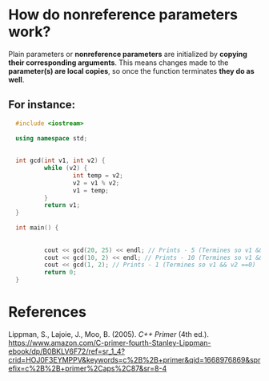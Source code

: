 # How do nonreference parameters work? 

Plain parameters or **nonreference parameters** are initialized by **copying their corresponding arguments**. This means changes made 
to the **parameter(s) are local copies**, so once the function terminates **they do as well**. 


## For instance: 
```cpp 
  #include <iostream>
  
  using namespace std;
  
  
  int gcd(int v1, int v2) {
          while (v2) {
                  int temp = v2;
                  v2 = v1 % v2;
                  v1 = temp;
          }
          return v1;
  }
  
  int main() {
  
  
          cout << gcd(20, 25) << endl; // Prints - 5 (Termines so v1 && v2 == 0)
          cout << gcd(10, 2) << endl; // Prints - 10 (Termines so v1 && v2 == 0)
          cout << gcd(1, 2); // Prints - 1 (Termines so v1 && v2 ==0)
          return 0;
  }
  ``` 

# References 
Lippman, S., Lajoie, J., Moo, B. (2005). *C++ Primer* (4th ed.). <https://www.amazon.com/C-primer-fourth-Stanley-Lippman-ebook/dp/B0BKLV6F72/ref=sr_1_4?crid=HOJ0F3EYMPPV&keywords=c%2B%2B+primer&qid=1668976869&sprefix=c%2B%2B+primer%2Caps%2C87&sr=8-4> 
  
